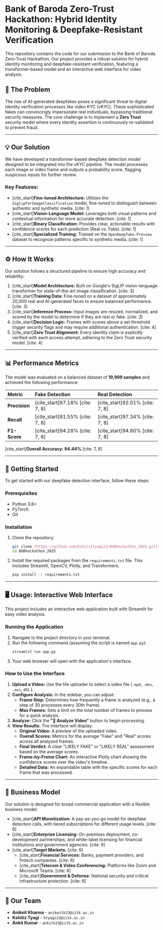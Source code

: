 # Bank of Baroda Zero-Trust Hackathon: Hybrid Identity Monitoring & Deepfake-Resistant Verification

This repository contains the code for our submission to the Bank of Baroda Zero-Trust Hackathon. Our project provides a robust solution for hybrid identity monitoring and deepfake-resistant verification, featuring a transformer-based model and an interactive web interface for video analysis.

## 🚩 The Problem

The rise of AI-generated deepfakes poses a significant threat to digital identity verification processes like video KYC (vKYC). These sophisticated fakes can convincingly impersonate real individuals, bypassing traditional security measures. The core challenge is to implement a **Zero Trust** security model where every identity assertion is continuously re-validated to prevent fraud.

***

## 💡 Our Solution

We have developed a transformer-based deepfake detection model designed to be integrated into the vKYC pipeline. The model processes each image or video frame and outputs a probability score, flagging suspicious inputs for further review.

### Key Features:

* [cite_start]**Fine-tuned Architecture:** Utilizes the `SiglipForImageClassification` model, fine-tuned to distinguish between authentic and synthetic media. [cite: 1]
* [cite_start]**Vision-Language Model:** Leverages both visual patterns and contextual information for more accurate detection. [cite: 1]
* [cite_start]**Binary Classification:** Provides clear, actionable results with confidence scores for each prediction (Real vs. Fake). [cite: 1]
* [cite_start]**Specialized Training:** Trained on the `OpenDeepfake-Preview` dataset to recognize patterns specific to synthetic media. [cite: 1]

***

## ⚙️ How It Works

Our solution follows a structured pipeline to ensure high accuracy and reliability:

1.  [cite_start]**Model Architecture:** Built on Google's SigLIP vision-language transformer for state-of-the-art image classification. [cite: 3]
2.  [cite_start]**Training Data:** Fine-tuned on a dataset of approximately 20,000 real and AI-generated faces to ensure balanced performance. [cite: 3]
3.  [cite_start]**Inference Process:** Input images are resized, normalized, and scored by the model to determine if they are real or fake. [cite: 3]
4.  [cite_start]**Decision Logic:** Frames with scores above a set threshold trigger security flags and may require additional authentication. [cite: 4]
5.  [cite_start]**Zero Trust Alignment:** Every identity claim is explicitly verified with each access attempt, adhering to the Zero Trust security model. [cite: 4]

***

## 📊 Performance Metrics

The model was evaluated on a balanced dataset of **19,999 samples** and achieved the following performance:

| Metric | Fake Detection | Real Detection |
| :--- | :--- | :--- |
| **Precision** | [cite_start]97.18% [cite: 7, 8] | [cite_start]92.01% [cite: 7, 8] |
| **Recall** | [cite_start]91.55% [cite: 7, 8] | [cite_start]97.34% [cite: 7, 8] |
| **F1-Score** | [cite_start]94.28% [cite: 7, 8] | [cite_start]94.60% [cite: 7, 8] |

[cite_start]**Overall Accuracy: 94.44%** [cite: 7, 8]



***

## 🚀 Getting Started

To get started with our deepfake detection interface, follow these steps:

### Prerequisites

* Python 3.8+
* PyTorch
* Git

### Installation

1.  Clone the repository:
    ```bash
    git clone [https://github.com/Kshitiztyagi23/BOBhackathon_2025.git](https://github.com/Kshitiztyagi23/BOBhackathon_2025.git)
    cd BOBhackathon_2025
    ```
2.  Install the required packages from the `requirements.txt` file. This includes Streamlit, OpenCV, Plotly, and Transformers.
    ```bash
    pip install -r requirements.txt
    ```

***

## 🖥️ Usage: Interactive Web Interface

This project includes an interactive web application built with Streamlit for easy video analysis.

### Running the Application

1.  Navigate to the project directory in your terminal.
2.  Run the following command (assuming the script is named `app.py`):
    ```bash
    streamlit run app.py
    ```
3.  Your web browser will open with the application's interface.

### How to Use the Interface

1.  **Upload a Video:** Use the file uploader to select a video file (`.mp4`, `.mov`, `.avi`, etc.).
2.  **Configure Analysis:** In the sidebar, you can adjust:
    * **Frame Step:** Determines how frequently a frame is analyzed (e.g., a step of 30 processes every 30th frame).
    * **Max Frames:** Sets a limit on the total number of frames to process for a quick analysis.
3.  **Analyze:** Click the **"🚀 Analyze Video"** button to begin processing.
4.  **View Results:** The interface will display:
    * **Original Video:** A preview of the uploaded video.
    * **Overall Scores:** Metrics for the average "Fake" and "Real" scores across all analyzed frames.
    * **Final Verdict:** A clear "LIKELY FAKE" or "LIKELY REAL" assessment based on the average scores.
    * **Frame-by-Frame Chart:** An interactive Plotly chart showing the confidence scores over the video's timeline.
    * **Detailed Data:** An expandable table with the specific scores for each frame that was processed.



***

## 💼 Business Model

Our solution is designed for broad commercial application with a flexible business model:

* [cite_start]**API Monetization:** A pay-as-you-go model for deepfake detection calls, with tiered subscriptions for different usage levels. [cite: 6]
* [cite_start]**Enterprise Licensing:** On-premises deployment, co-development partnerships, and white-label licensing for financial institutions and government agencies. [cite: 6]
* [cite_start]**Target Markets:** [cite: 6]
    * [cite_start]**Financial Services:** Banks, payment providers, and fintech companies. [cite: 6]
    * [cite_start]**Telecom & Video Conferencing:** Platforms like Zoom and Microsoft Teams. [cite: 6]
    * [cite_start]**Government & Defense:** National security and critical infrastructure protection. [cite: 6]

***

## 🤝 Our Team

* **Anikeit Khanna** - `anikeitk23@iitk.ac.in`
* **Kshitiz Tyagi** - `ktyagi23@iitk.ac.in`
* **Ankit Kumar** - `ankitk23@iitk.ac.in`
